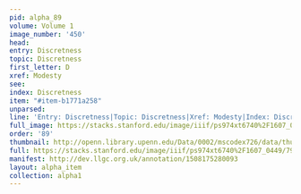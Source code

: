 ```yaml
---
pid: alpha_89
volume: Volume 1
image_number: '450'
head: 
entry: Discretness
topic: Discretness
first_letter: D
xref: Modesty
see: 
index: Discretness
item: "#item-b1771a258"
unparsed: 
line: 'Entry: Discretness|Topic: Discretness|Xref: Modesty|Index: Discretness|#item-b1771a258|'
full_image: https://stacks.stanford.edu/image/iiif/ps974xt6740%2F1607_0449/full/full/0/default.jpg
order: '89'
thumbnail: http://openn.library.upenn.edu/Data/0002/mscodex726/data/thumb/1607_0449_thumb.jpg
full: https://stacks.stanford.edu/image/iiif/ps974xt6740%2F1607_0449/794,2585,2989,144/full/0/default.jpg
manifest: http://dev.llgc.org.uk/annotation/1508175280093
layout: alpha_item
collection: alpha1
---
```

